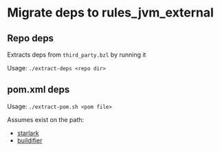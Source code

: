 # Migrate deps to rules_jvm_external

## Repo deps
Extracts deps from `third_party.bzl` by running it

Usage: `./extract-deps <repo dir>`

## pom.xml deps
Usage: `./extract-pom.sh <pom file>`

Assumes exist on the path:
 - [starlark](https://github.com/google/starlark-go/)
 - [buildifier](https://github.com/bazelbuild/buildtools/blob/master/buildifier/README.md)
